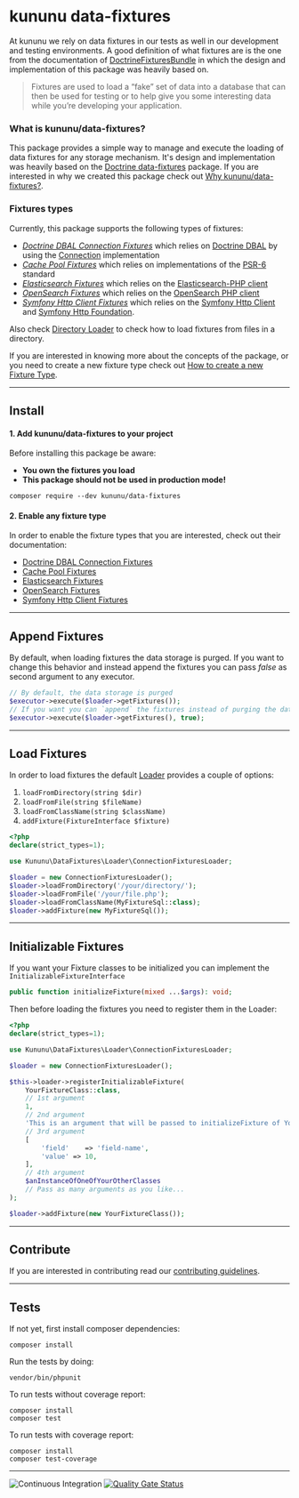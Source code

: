 # kununu data-fixtures

At kununu we rely on data fixtures in our tests as well in our development and testing environments.
A good definition of what fixtures are is the one from the documentation of [DoctrineFixturesBundle](https://symfony.com/doc/current/bundles/DoctrineFixturesBundle/index.html) in which the design and implementation of this package was heavily based on.

> Fixtures are used to load a “fake” set of data into a database that can then be used for testing or to help give you some interesting data while you’re developing your application.

### What is kununu/data-fixtures?

This package provides a simple way to manage and execute the loading of data fixtures for any storage mechanism. It's design and implementation was heavily based on the [Doctrine data-fixtures](https://github.com/doctrine/data-fixtures) package. If you are interested in why we created this package check out [Why kununu/data-fixtures?](docs/why-kununu-data-fixtures.md).

### Fixtures types

Currently, this package supports the following types of fixtures:

- *[Doctrine DBAL Connection Fixtures](docs/FixtureTypes/doctrine-dbal-connection-fixtures.md)* which relies on [Doctrine DBAL](https://github.com/doctrine/dbal) by using the [Connection](https://github.com/doctrine/dbal/blob/master/lib/Doctrine/DBAL/Connection.php) implementation
- *[Cache Pool Fixtures](docs/FixtureTypes/cache-pool-fixtures.md)* which relies on implementations of the [PSR-6](https://github.com/php-fig/cache) standard
- *[Elasticsearch Fixtures](docs/FixtureTypes/elasticsearch.md)* which relies on the [Elasticsearch-PHP client](https://www.elastic.co/guide/en/elasticsearch/client/php-api/current/index.html)
- *[OpenSearch Fixtures](docs/FixtureTypes/opensearch.md)* which relies on the [OpenSearch PHP client](https://opensearch.org/docs/latest/clients/php/)
- *[Symfony Http Client Fixtures](docs/FixtureTypes/symfony-http-client.md)* which relies on the [Symfony Http Client](https://github.com/symfony/http-client) and [Symfony Http Foundation](https://github.com/symfony/http-foundation).

Also check [Directory Loader](docs/FixtureTypes/directory-loader.md) to check how to load fixtures from files in a directory.

If you are interested in knowing more about the concepts of the package, or you need to create a new fixture type check out [How to create a new Fixture Type](docs/how-to-create-new-fixture-type.md).

--------------------------
## Install

#### 1. Add kununu/data-fixtures to your project

Before installing this package be aware:
- **You own the fixtures you load**
- **This package should not be used in production mode!**

```shell
composer require --dev kununu/data-fixtures
```

#### 2. Enable any fixture type

In order to enable the fixture types that you are interested, check out their documentation:

- [Doctrine DBAL Connection Fixtures](docs/FixtureTypes/doctrine-dbal-connection-fixtures.md)
- [Cache Pool Fixtures](docs/FixtureTypes/cache-pool-fixtures.md)
- [Elasticsearch Fixtures](docs/FixtureTypes/elasticsearch.md)
- [OpenSearch Fixtures](docs/FixtureTypes/opensearch.md)
- [Symfony Http Client Fixtures](docs/FixtureTypes/symfony-http-client.md)

--------------------

## Append Fixtures

By default, when loading fixtures the data storage is purged. If you want to change this behavior and instead append the fixtures you can pass *false* as second argument to any executor.

```php
// By default, the data storage is purged
$executor->execute($loader->getFixtures());
// If you want you can `append` the fixtures instead of purging the database
$executor->execute($loader->getFixtures(), true);
```

--------------------

## Load Fixtures

In order to load fixtures the default [Loader](src/Loader/Loader.php) provides a couple of options:

1) `loadFromDirectory(string $dir)`
2) `loadFromFile(string $fileName)`
3) `loadFromClassName(string $className)`
4) `addFixture(FixtureInterface $fixture)`

```php
<?php
declare(strict_types=1);

use Kununu\DataFixtures\Loader\ConnectionFixturesLoader;

$loader = new ConnectionFixturesLoader();
$loader->loadFromDirectory('/your/directory/');
$loader->loadFromFile('/your/file.php');
$loader->loadFromClassName(MyFixtureSql::class);
$loader->addFixture(new MyFixtureSql());
```

------------------

## Initializable Fixtures

If you want your Fixture classes to be initialized you can implement the `InitializableFixtureInterface`

```php
public function initializeFixture(mixed ...$args): void;
```

Then before loading the fixtures you need to register them in the Loader:

```php
<?php
declare(strict_types=1);

use Kununu\DataFixtures\Loader\ConnectionFixturesLoader;

$loader = new ConnectionFixturesLoader();

$this->loader->registerInitializableFixture(
	YourFixtureClass::class,
	// 1st argument
	1, 
	// 2nd argument
	'This is an argument that will be passed to initializeFixture of YourFixtureClass',
	// 3rd argument
	[
		'field'    => 'field-name',
		'value' => 10,
	],
	// 4th argument
	$anInstanceOfOneOfYourOtherClasses
	// Pass as many arguments as you like...
);

$loader->addFixture(new YourFixtureClass());
```

------------------------------

## Contribute

If you are interested in contributing read our [contributing guidelines](CONTRIBUTING.md).

------------------------------

## Tests

If not yet, first install composer dependencies:

```shell
composer install
```

Run the tests by doing: 

```shell
vendor/bin/phpunit
```

To run tests without coverage report:
```shell
composer install
composer test
```

To run tests with coverage report:
```shell
composer install
composer test-coverage
```

------------------------------

![Continuous Integration](https://github.com/kununu/data-fixtures/actions/workflows/continuous-integration.yml/badge.svg)
[![Quality Gate Status](https://sonarcloud.io/api/project_badges/measure?project=kununu_data-fixtures&metric=alert_status)](https://sonarcloud.io/dashboard?id=kununu_data-fixtures)


